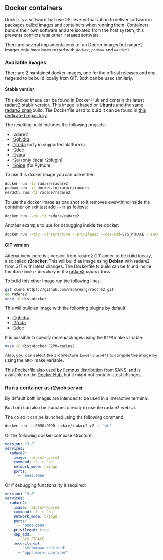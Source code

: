 ## Docker containers

Docker is a software that use OS-level virtualization to deliver software in packages called images and containers when running them.
Containers bundle their own software and are isolated from the host system, this prevents conflicts with other installed software.

There are several implamentations to run Docker images but radare2 images only have been tested with `docker`, `podman` and `nerdctl`.

### Available images

There are 2 mantained docker images, one for the official releases and one targeted to be build locally from GIT.
Both can be used similarly.

#### Stable version

This docker image can be found in [Docker Hub](https://hub.docker.com/r/radare/radare2) and contain the latest radare2 stable version.
This image is based on **Ubuntu** and the same [radare2 snap](https://snapcraft.io/radare2) build.
The Dockerfile used to build it can be found in [this dedicated repository](https://github.com/radareorg/radare2-snap).

The resulting build includes the following projects:

* [radare2](https://github.com/radareorg/radare2)
* [r2ghidra](https://github.com/radareorg/r2ghidra)
* [r2frida](https://github.com/nowsecure/r2frida) (only in supported platforms)
* [r2dec](https://github.com/wargio/r2dec-js)
* [r2yara](https://github.com/radareorg/r2yara)
* [r2ai](https://github.com/radareorg/r2ai) (only decai r2plugin)
* [r2pipe](https://pypi.org/project/r2pipe/) (for Python)

To use this docker image you can use either:

```sh
docker run -ti radare/radare2
podman run -ti docker.io/radare/radare2
nerdctl run -ti radare/radare2
```

To use the docker image as one shot so it removes everything inside the container on exit just add `--rm` as follows:

```sh
docker run --rm -ti radare/radare2
```

Another example to use for debugging inside the docker:

```sh
docker run --tty --interactive --privileged --cap-add=SYS_PTRACE --security-opt seccomp=unconfined --security-opt apparmor=unconfined radare/radare2
```

#### GIT version

Alternatively there is a version from radare2 GIT aimed to be build locally, also called **r2docker**.
This will build an image using **Debian** with radare2 from GIT with latest changes.
The Dockerfile to build can be found inside the `dist/docker` directory in the [radare2](https://github.com/radareorg/radare2) source tree.

To build this other image run the following lines:

```sh
git clone https://github.com/radareorg/radare2.git
cd radare2
make -C dist/docker
```

This will build an image with the following plugins by default:

* [r2ghidra](https://github.com/radareorg/r2ghidra)
* [r2frida](https://github.com/nowsecure/r2frida)
* [r2dec](https://github.com/wargio/r2dec-js)

It is possible to specify more packages using the `R2PM` make variable:

```sh
make -C dist/docker R2PM=radius2
```

Also, you can select the architecture (`amd64` / `arm64`) to compile the image by using the `ARCH` make variable.

This Dockerfile also used by Remnux distribution from SANS, and is available on the [Docker Hub](https://hub.docker.com/r/remnux/radare2), but it might not contain latest changes.

### Run a container as r2web server

By default both images are intended to be used in a interactive terminal.

But both can also be launched directly to use the radare2 web UI.

The do so it can be launched using the following command:

```sh
docker run -p 9090:9090 radare/radare2 r2 -c '=h' -
```

Or the following docker-compose structure:

```yaml
version: "3.8"
services:
  radare2:
    image: radare/radare2
    command: r2 -c '=h' -
    network_mode: bridge
    ports:
      - "9090:9090"
```

Or if debugging functionality is required:

```yaml
version: "3.8"
services:
  radare2:
    image: radare/radare2
    command: r2 -c '=h' -
    network_mode: bridge
    ports:
      - "9090:9090"
    privileged: true
    cap_add:
      - SYS_PTRACE
    security_opt:
      - "seccomp=unconfined"
      - "apparmor=unconfined"
```
